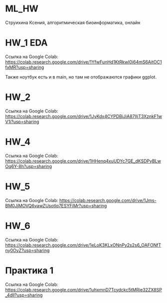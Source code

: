 # ML_HW

Струихина Ксения, алгоритмическая биоинформатика, онлайн

# HW_1 EDA

Ссылка на Google Colab: https://colab.research.google.com/drive/1YfwFunHd1KtRkwI0i64mS6AitOC1fxMR?usp=sharing 

Также ноутбук есть и в main, но там не отображаются графики ggplot.


# HW_2 

Ссылка на Google Colab: https://colab.research.google.com/drive/1JyKdx4CYPDBiJiA87IIjT3XznkF1wV1i?usp=sharing


# HW_4 

Ссылка на Google Colab: https://colab.research.google.com/drive/1HHenq4xuUDYc7GE_dKSDPyBLwOq6Y-8h?usp=sharing

# HW_5 

Ссылка на Google Colab: https://colab.research.google.com/drive/1Jms-BM0JjMOVQ6vawZUsotlq7ESYFiMr?usp=sharing

# HW_6

Ссылка на Google Colab: https://colab.research.google.com/drive/1eLoK3KLxONnPy2s2s6_OAFONfTny0OyZ?usp=sharing


# Практика 1 

Ссылка на Google Colab: https://colab.research.google.com/drive/1uhxmnD7Tcydckc5tMRie32ZX8SP_4dll?usp=sharing
